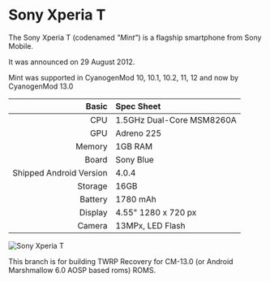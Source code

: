 Sony Xperia T
=============

The Sony Xperia T (codenamed _"Mint"_) is a flagship smartphone from Sony Mobile.

It was announced on 29 August 2012.

Mint was supported in CyanogenMod 10, 10.1, 10.2, 11, 12 and now by CyanogenMod 13.0

Basic   | Spec Sheet
-------:|:-------------------------
CPU     | 1.5GHz Dual-Core MSM8260A
GPU     | Adreno 225
Memory  | 1GB RAM
Board   | Sony Blue
Shipped Android Version | 4.0.4
Storage | 16GB
Battery | 1780 mAh
Display | 4.55" 1280 x 720 px
Camera  | 13MPx, LED Flash

![Sony Xperia T](http://wiki.cyanogenmod.org/images/1/13/Mint.png "Sony Xperia T in black")

This branch is for building TWRP Recovery for CM-13.0 (or Android Marshmallow 6.0 AOSP based roms) ROMS.
